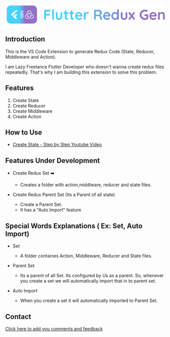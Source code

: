 [![LOGO][]][AUTHOR]

## Introduction 

This is the VS Code Extension to generate Redux Code (State, Reducer, Middleware and Action).

I am Lazy Freelance Flutter Developer who doesn't wanna create redux files repeatedly. That's why I am building this extension to solve this problem.

## Features

1. Create State 
2. Create Reducer
3. Create Middleware
4. Create Action

## How to Use

- [Create State - Step by Step Youtube Video][CREATE_STATE_YOUTUBE]

## Features Under Development 

- Create Redux Set :arrow_right:
    - Creates a folder with action,middlware, reducer and state files.

- Create Redux Parent Set (Its a Parent of all state)
    - Create a Parent Set.
    - It has a "Auto Import" feature

## Special Words Explanations ( Ex: Set, Auto Import)

- Set
    - A folder containes Action, Middleware, Reducer and State files.

- Parent Set
    - Its a parent of all Set. Its configured by Us as a parent. So, whenever you create a set we will automatically import that in to parent set.

- Auto Import
    - When you create a set it will automatically imported to Parent Set.

## Contact

[Click here to add you comments and feedback][CONTACT]

[LOGO]: https://raw.githubusercontent.com/BalaDhruv/Flutter_Redux_Gen/master/media/flutter_redux_gen_logo_with_name.png
[AUTHOR]: https://balamurugan.dev/
[CONTACT]: https://forms.gle/wXPgEEAYvczjWwys8
[CREATE_STATE_YOUTUBE]: https://www.youtube.com/watch?v=ISRztcuk2lg
